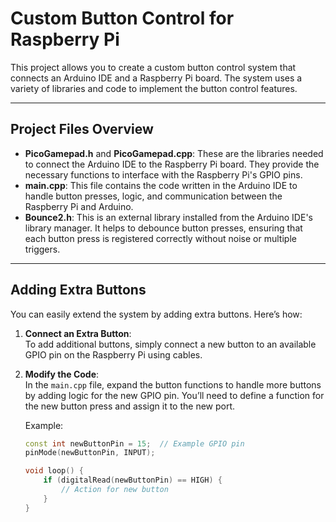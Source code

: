 # Custom Button Control for Raspberry Pi

This project allows you to create a custom button control system that connects an Arduino IDE and a Raspberry Pi board. The system uses a variety of libraries and code to implement the button control features.

---

## Project Files Overview

- **PicoGamepad.h** and **PicoGamepad.cpp**: These are the libraries needed to connect the Arduino IDE to the Raspberry Pi board. They provide the necessary functions to interface with the Raspberry Pi's GPIO pins.
- **main.cpp**: This file contains the code written in the Arduino IDE to handle button presses, logic, and communication between the Raspberry Pi and Arduino.
- **Bounce2.h**: This is an external library installed from the Arduino IDE's library manager. It helps to debounce button presses, ensuring that each button press is registered correctly without noise or multiple triggers.

---

## Adding Extra Buttons

You can easily extend the system by adding extra buttons. Here’s how:

1. **Connect an Extra Button**:  
   To add additional buttons, simply connect a new button to an available GPIO pin on the Raspberry Pi using cables.
   
2. **Modify the Code**:  
   In the `main.cpp` file, expand the button functions to handle more buttons by adding logic for the new GPIO pin. You’ll need to define a function for the new button press and assign it to the new port.

   Example:
   ```cpp
   const int newButtonPin = 15;  // Example GPIO pin
   pinMode(newButtonPin, INPUT);

   void loop() {
       if (digitalRead(newButtonPin) == HIGH) {
           // Action for new button
       }
   }
